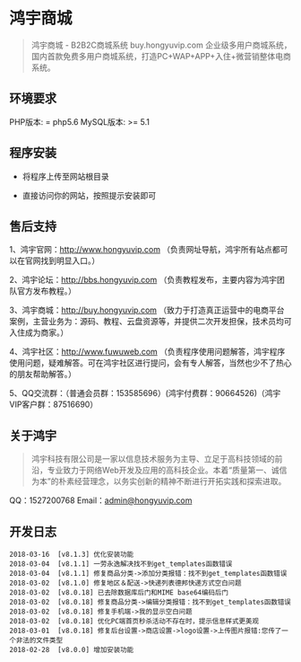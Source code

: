 # 鸿宇商城

> 鸿宇商城 - B2B2C商城系统 buy.hongyuvip.com 企业级多用户商城系统，国内首款免费多用户商城系统，打造PC+WAP+APP+入住+微营销整体电商系统。

## 环境要求

PHP版本: = php5.6
MySQL版本: >= 5.1

## 程序安装

* 将程序上传至网站根目录

* 直接访问你的网站，按照提示安装即可

## 售后支持

1、鸿宇官网：http://www.hongyuvip.com （负责网址导航，鸿宇所有站点都可以在官网找到明显入口。）

2、鸿宇论坛：http://bbs.hongyuvip.com （负责教程发布，主要内容为鸿宇团队官方发布教程。）

3、鸿宇商城：http://buy.hongyuvip.com （致力于打造真正运营中的电商平台案例，主营业务为：源码、教程、云盘资源等，并提供二次开发担保，技术员均可入住成为商家。）

4、鸿宇社区：http://www.fuwuweb.com （负责程序使用问题解答，鸿宇程序使用问题，疑难解答。可在鸿宇社区进行提问，会有专人解答，当然也少不了热心的朋友帮助解答。）

5、QQ交流群：（普通会员群：153585696）(鸿宇付费群：90664526)（鸿宇VIP客户群：87516690）

## 关于鸿宇

> 鸿宇科技有限公司是一家以信息技术服务为主导、立足于高科技领域的前沿，专业致力于网络Web开发及应用的高科技企业。本着“质量第一、诚信为本”的朴素经营理念，以务实创新的精神不断进行开拓实践和探索进取。

QQ：1527200768
Email：admin@hongyuvip.com

## 开发日志

```
2018-03-16  [v8.1.3] 优化安装功能
2018-03-04  [v8.1.1] 一劳永逸解决找不到get_templates函数错误
2018-03-04  [v8.1.1] 修复商品分类->添加分类报错：找不到get_templates函数错误
2018-03-02  [v8.1.0] 修复地区＆配送->快递列表德邦快递方式空白问题
2018-03-02  [v8.0.18] 已去除数据库后门和MIME base64编码后门
2018-03-02  [v8.0.18] 修复商品分类->编辑分类报错：找不到get_templates函数错误
2018-03-02  [v8.0.18] 修复手机端->我的显示空白问题
2018-03-02  [v8.0.18] 优化PC端首页秒杀活动不存在时，提示信息样式更美观
2018-03-01  [v8.0.18] 修复后台设置->商店设置->logo设置->上传图片报错:您传了一个非法的文件类型
2018-02-28  [v8.0.0] 增加安装功能
```
